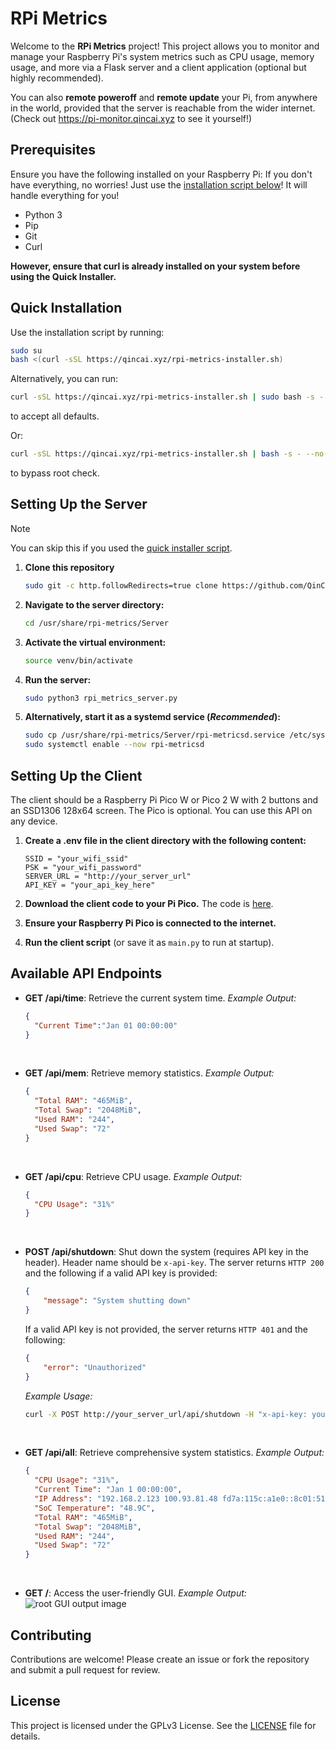 # RPi Metrics

Welcome to the **RPi Metrics** project! This project allows you to monitor and manage your Raspberry Pi's system metrics such as CPU usage, memory usage, and more via a Flask server and a client application (optional but highly recommended).

You can also **remote poweroff** and **remote update** your Pi, from anywhere in the world, provided that the server is reachable from the wider internet. (Check out <https://pi-monitor.qincai.xyz> to see it yourself!)

## Prerequisites

Ensure you have the following installed on your Raspberry Pi:
If you don't have everything, no worries! Just use the [installation script below](#quick-installation)! It will handle everything for you!

- Python 3
- Pip
- Git
- Curl

**However, ensure that curl is already installed on your system before using the Quick Installer.**

## Quick Installation

Use the installation script by running:

```sh
sudo su
bash <(curl -sSL https://qincai.xyz/rpi-metrics-installer.sh)
```

Alternatively, you can run:

```sh
curl -sSL https://qincai.xyz/rpi-metrics-installer.sh | sudo bash -s - -y
```

to accept all defaults.

Or:

```sh
curl -sSL https://qincai.xyz/rpi-metrics-installer.sh | bash -s - --no-check-root
```

to bypass root check.

## Setting Up the Server

> [!NOTE]
> You can skip this if you used the [quick installer script](#quick-installation).

1. **Clone this repository**

    ```sh
    sudo git -c http.followRedirects=true clone https://github.com/QinCai-rui/RPi-Metrics.git /usr/share/rpi-metrics
    ```

2. **Navigate to the server directory:**

    ```sh
    cd /usr/share/rpi-metrics/Server
    ```

3. **Activate the virtual environment:**

    ```sh
    source venv/bin/activate
    ```

4. **Run the server:**

    ```sh
    sudo python3 rpi_metrics_server.py
    ```

5. **Alternatively, start it as a systemd service (_Recommended_):**

    ```sh
    sudo cp /usr/share/rpi-metrics/Server/rpi-metricsd.service /etc/systemd/system/
    sudo systemctl enable --now rpi-metricsd
    ```

## Setting Up the Client

The client should be a Raspberry Pi Pico W or Pico 2 W with 2 buttons and an SSD1306 128x64 screen. The Pico is optional. You can use this API on any device.

1. **Create a .env file in the client directory with the following content:**

    ```env
    SSID = "your_wifi_ssid"
    PSK = "your_wifi_password"
    SERVER_URL = "http://your_server_url"
    API_KEY = "your_api_key_here"
    ```

2. **Download the client code to your Pi Pico.**
The code is [here](https://github.com/QinCai-rui/RPi-Metrics/blob/main/Client/rpi_metrics_client.py).
3. **Ensure your Raspberry Pi Pico is connected to the internet.**

4. **Run the client script** (or save it as `main.py` to run at startup).

## Available API Endpoints

- **GET /api/time**: Retrieve the current system time.
_Example Output:_

    ```json
    {
      "Current Time":"Jan 01 00:00:00"
    }
    ```

<br>

- **GET /api/mem**: Retrieve memory statistics.
_Example Output:_

    ```json
    {
      "Total RAM": "465MiB",
      "Total Swap": "2048MiB",
      "Used RAM": "244",
      "Used Swap": "72"
    }
    ```

<br>

- **GET /api/cpu**: Retrieve CPU usage.
_Example Output:_

    ```json
    {
      "CPU Usage": "31%"
    }
    ```

<br>

- **POST /api/shutdown**: Shut down the system (requires API key in the header). Header name should be `x-api-key`. The server returns `HTTP 200` and the following if a valid API key is provided:

    ```json
    {
        "message": "System shutting down"
    }
    ```

    If a valid API key is not provided, the server returns `HTTP 401` and the following:

    ```json
    {
        "error": "Unauthorized"
    }   
    ```

    _Example Usage:_

    ```sh
    curl -X POST http://your_server_url/api/shutdown -H "x-api-key: your_api_key_here"
    ```

<br>

- **GET /api/all**: Retrieve comprehensive system statistics.
_Example Output:_

    ```json
    {
      "CPU Usage": "31%",
      "Current Time": "Jan 1 00:00:00",
      "IP Address": "192.168.2.123 100.93.81.48 fd7a:115c:a1e0::8c01:5130",
      "SoC Temperature": "48.9C",
      "Total RAM": "465MiB",
      "Total Swap": "2048MiB",
      "Used RAM": "244",
      "Used Swap": "72"
    }
    ```

<br>

- **GET /**: Access the user-friendly GUI.
_Example Output:_
![root GUI output image](https://cloud-khyybymq4-hack-club-bot.vercel.app/0image.png)

## Contributing

Contributions are welcome! Please create an issue or fork the repository and submit a pull request for review.

## License

This project is licensed under the GPLv3 License. See the [LICENSE](LICENSE) file for details.
